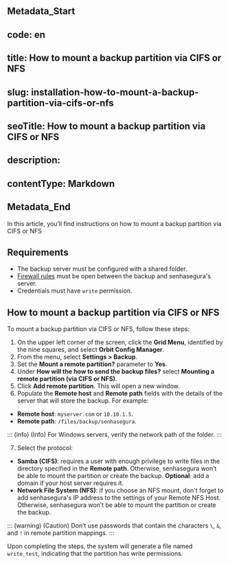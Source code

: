 ## Metadata_Start 
## code: en
## title: How to mount a backup partition via CIFS or NFS 
## slug: installation-how-to-mount-a-backup-partition-via-cifs-or-nfs 
## seoTitle: How to mount a backup partition via CIFS or NFS 
## description:  
## contentType: Markdown 
## Metadata_End
In this article, you’ll find instructions on how to mount a backup partition via CIFS or NFS

## Requirements

* The backup server must be configured with a shared folder.
* [Firewall rules](/v3-32/docs/installation-firewall-rules) must be open between the backup and senhasegura's server.
* Credentials must have `write` permission. 


## How to mount a backup partition via CIFS or NFS

To mount a backup partition via CIFS or NFS, follow these steps:


1. On the upper left corner of the screen, click the **Grid Menu**, identified by the nine squares, and select **Orbit Config Manager**. 
2. From the menu, select **Settings > Backup**. 
3. Set the **Mount a remote partition?** parameter to **Yes**.
4. Under **How will the how to send the backup files?** select **Mounting a remote partition (via CIFS or NFS)**.
5. Click **Add remote partition**. This will open a new window.
6. Populate the **Remote host** and **Remote path** fields with the details of the server that will store the backup. For example:

* **Remote host**: `myserver.com` or `10.10.1.5`.
* **Remote path**: `/files/backup/senhasegura`.

::: (info) (Info) 
For Windows servers, verify the network path of the folder.
:::
		
7. Select the protocol:
* **Samba (CIFS)**: requires a user with enough privilege to write files in the directory specified in the **Remote path**. Otherwise, senhasegura won’t be able to mount the partition or create the backup. **Optional**: add a domain if your host server requires it.
* **Network File System (NFS)**: if you choose an NFS mount, don't forget to add senhasegura's IP address to the settings of your Remote NFS Host. Otherwise, senhasegura won’t be able to mount the partition or create the backup.


::: (warning) (Caution)
Don’t use passwords that contain the characters `\`, `&`, and `!` in remote partition mappings.
:::

Upon completing the steps, the system will generate a file named `write_test`, indicating that the partition has write permissions.
